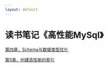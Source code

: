 ```yaml
---
layout: default
---
```


# 读书笔记《高性能MySql》

[第四章，Schema与数据类型优化](./note-high-performance-mysql-chapter4.html)

[第5章，创建高性能的索引](./note-high-performance-mysql-chapter5.html)
